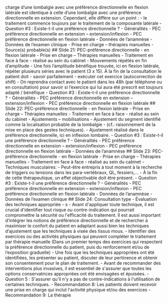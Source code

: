 charge d’une lombalgie avec une préférence directionnelle en flexion latérale est identique à celle d’une lombalgie avec une préférence directionnelle en extension. Cependant, elle diffère sur un point : - le traitement commence toujours par le traitement de la composante latérale - Question #3 : Existe-t-il une préférence directionnelle ? - Généralités - PEC préférence directionnelle en extension – extension/inflexion - PEC préférence directionnelle en flexion latérale - Données de l’anamnèse - Données de l’examen clinique - Prise en charge – thérapies manuelles - Source(s) probable(s) ## Slide 21: PEC-préférence directionnelle - en flexion latérale - Prise en charge – Thérapies manuelles - Traitement en face à face - réalisé au sein du cabinet - Mouvements répétés en fin d’amplitude - Une fois l’amplitude bénéfique trouvée, ici en flexion latérale, répéter plusieurs séries avec le patient (3 x 15). À la fin de la consultation le patient doit - savoir parfaitement - exécuter cet exercice (autocorrection de shift) - On reprendra contact avec le patient dans les 48h (par téléphone ou en consultation) pour savoir si l’exercice qui lui aura été prescrit est toujours adapté / bénéfique - Question #3 : Existe-t-il une préférence directionnelle ? - Généralités - PEC préférence directionnelle en extension – extension/inflexion - PEC préférence directionnelle en flexion latérale ## Slide 22: PEC-préférence directionnelle - en flexion latérale - Prise en charge – Thérapies manuelles - Traitement en face à face - réalisé au sein du cabinet - Ajustements – mobilisations - Ajustement du segment identifié comme la localisation probable de la lombalgie - (cf.: raisonnement de la mise en place des gestes techniques). - Ajustement réalisé dans le préférence directionnelle, ici en inflexion lombaire. - Question #3 : Existe-t-il une préférence directionnelle ? - Généralités - PEC préférence directionnelle en extension – extension/inflexion - PEC préférence directionnelle en flexion latérale - Données de l’anamnèse ## Slide 23: PEC-préférence directionnelle - en flexion latérale - Prise en charge – Thérapies manuelles - Traitement en face à face - réalisé au sein du cabinet - Techniques musculaires: - Peut-être entrepris à tout moment à la recherche de triggers ou tensions dans les para-vertébraux, QL, fessiers,… - À la fin de cette thérapeutique, un effet objectivable doit être présent. - Question #3 : Existe-t-il une préférence directionnelle ? - Généralités - PEC préférence directionnelle en extension – extension/inflexion - PEC préférence directionnelle en flexion latérale - Données de l’anamnèse - Données de l’examen clinique ## Slide 24: Consultation type - Évaluation des techniques appropriée - s - Avant d'appliquer toute technique, il est crucial d'identifier tout risque ou contre-indication qui pourrait compromettre la sécurité ou l'efficacité du traitement. Il est aussi important d’intégrer les notions de préférence directionnelle et de rechercher à maximiser le confort du patient en adaptant aussi bien les techniques d’ajustement que les techniques à visée des tissus mous. - Identifier des exercices ou des activités physiques qui peuvent compléter le traitement par thérapie manuelle (Dans un premier temps des exercices qui respectent la préférence directionnelle du patient, puis du renforcement et/ou de l’exposition graduelle) - Une fois que les techniques appropriées ont été identifiées, les présenter au patient, discuter de leur pertinence et obtenir son consentement pour le plan de traitement. - Avant de recommander des interventions plus invasives, il est essentiel de s'assurer que toutes les options conservatrices appropriées ont été envisagées et épuisées. - Question 5 : S'assurer qu'il n'y a pas de contre-indications à l'utilisation de certaines techniques. - Recommandation 8: Les patients doivent recevoir une prise en charge qui inclut l'activité physique et/ou des exercices - Recommandation 9: La thérapie